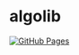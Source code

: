 # algolib

[![GitHub Pages](https://img.shields.io/static/v1?label=GitHub+Pages&message=+&color=brightgreen&logo=github)](https://pachicobue.github.io/algolib/)
